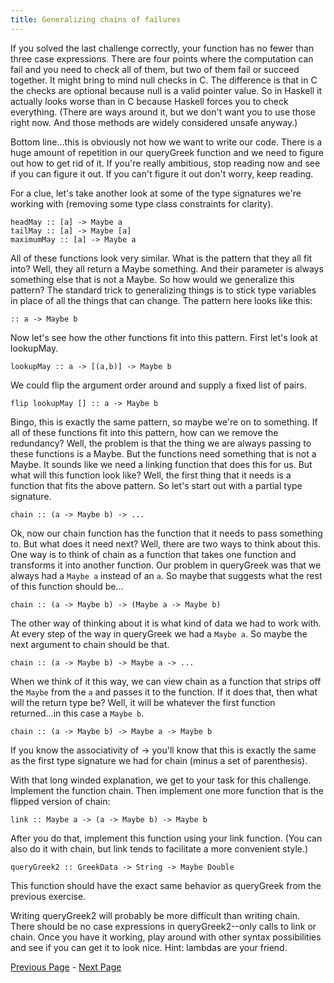 ```yaml
---
title: Generalizing chains of failures
---
```


If you solved the last challenge correctly, your function has no fewer than three
case expressions. There are four points where the computation can fail and you
need to check all of them, but two of them fail or succeed together. It might
bring to mind null checks in C. The difference is that in C the checks are
optional because null is a valid pointer value. So in Haskell it actually looks
worse than in C because Haskell forces you to check everything. (There are ways
around it, but we don't want you to use those right now. And those methods are
widely considered unsafe anyway.)

Bottom line...this is obviously not how we want to write our code.  There is a
huge amount of repetition in our queryGreek function and we need to figure out how
to get rid of it.  If you're really ambitious, stop reading now and see if you
can figure it out.  If you can't figure it out don't worry, keep reading.

For a clue, let's take another look at some of the type signatures we're
working with (removing some type class constraints for clarity).

    headMay :: [a] -> Maybe a
    tailMay :: [a] -> Maybe [a]
    maximumMay :: [a] -> Maybe a

All of these functions look very similar. What is the pattern that they all fit
into? Well, they all return a Maybe something. And their parameter is always
something else that is not a Maybe. So how would we generalize this pattern? The
standard trick to generalizing things is to stick type variables in place of all
the things that can change. The pattern here looks like this:

    :: a -> Maybe b

Now let's see how the other functions fit into this pattern.  First let's look
at lookupMay.

    lookupMay :: a -> [(a,b)] -> Maybe b

We could flip the argument order around and supply a fixed list of pairs.

    flip lookupMay [] :: a -> Maybe b

Bingo, this is exactly the same pattern, so maybe we're on to something.  If
all of these functions fit into this pattern, how can we remove the
redundancy?  Well, the problem is that the thing we are always passing to
these functions is a Maybe.  But the functions need something that is not a
Maybe.  It sounds like we need a linking function that does this for us.  But
what will this function look like?  Well, the first thing that it needs is a
function that fits the above pattern.  So let's start out with a partial type
signature.

    chain :: (a -> Maybe b) -> ...

Ok, now our chain function has the function that it needs to pass something to.
But what does it need next?  Well, there are two ways to think about this.
One way is to think of chain as a function that takes one function and
transforms it into another function.  Our problem in queryGreek was that we always
had a `Maybe a` instead of an `a`.  So maybe that suggests what the rest of
this function should be...

    chain :: (a -> Maybe b) -> (Maybe a -> Maybe b)

The other way of thinking about it is what kind of data we had to work with.
At every step of the way in queryGreek we had a `Maybe a`.  So maybe the next
argument to chain should be that.

    chain :: (a -> Maybe b) -> Maybe a -> ...

When we think of it this way, we can view chain as a function that strips off
the `Maybe` from the `a` and passes it to the function.  If it does that, then
what will the return type be?  Well, it will be whatever the first function
returned...in this case a `Maybe b`.

    chain :: (a -> Maybe b) -> Maybe a -> Maybe b

If you know the associativity of -> you'll know that this is exactly the same
as the first type signature we had for chain (minus a set of parenthesis).

With that long winded explanation, we get to your task for this challenge.
Implement the function chain.  Then implement one more function that is the
flipped version of chain:

    link :: Maybe a -> (a -> Maybe b) -> Maybe b

After you do that, implement this function using your link function.  (You can
also do it with chain, but link tends to facilitate a more convenient style.)

    queryGreek2 :: GreekData -> String -> Maybe Double

This function should have the exact same behavior as queryGreek from the
previous exercise.

Writing queryGreek2 will probably be more difficult than writing chain.  There
should be no case expressions in queryGreek2--only calls to link or chain.
Once you have it working, play around with other syntax possibilities and see
if you can get it to look nice.  Hint: lambdas are your friend.

[Previous Page](ex2-3.html) - [Next Page](ex2-5.html)
